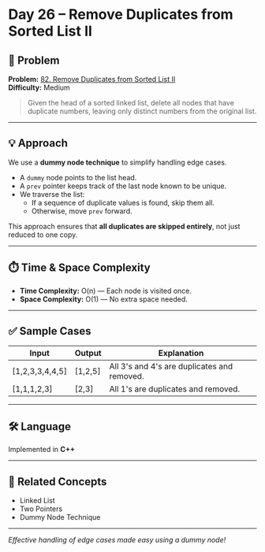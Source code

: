 # Day 26 – Remove Duplicates from Sorted List II

## 🧩 Problem

**Problem:** [82. Remove Duplicates from Sorted List II](https://leetcode.com/problems/remove-duplicates-from-sorted-list-ii/)  
**Difficulty:** Medium

> Given the head of a sorted linked list, delete all nodes that have duplicate numbers, leaving only distinct numbers from the original list.

---

## 💡 Approach

We use a **dummy node technique** to simplify handling edge cases.  
- A `dummy` node points to the list head.
- A `prev` pointer keeps track of the last node known to be unique.
- We traverse the list:
  - If a sequence of duplicate values is found, skip them all.
  - Otherwise, move `prev` forward.
  
This approach ensures that **all duplicates are skipped entirely**, not just reduced to one copy.

---

## ⏱️ Time & Space Complexity

- **Time Complexity:** O(n) — Each node is visited once.
- **Space Complexity:** O(1) — No extra space needed.

---

## ✅ Sample Cases

| Input               | Output   | Explanation                                 |
|--------------------|----------|---------------------------------------------|
| [1,2,3,3,4,4,5]    | [1,2,5] | All 3's and 4's are duplicates and removed. |
| [1,1,1,2,3]        | [2,3]   | All 1's are duplicates and removed.         |

---

## 🛠️ Language

Implemented in **C++**

---

## 🔗 Related Concepts

- Linked List
- Two Pointers
- Dummy Node Technique

---

_Effective handling of edge cases made easy using a dummy node!_
